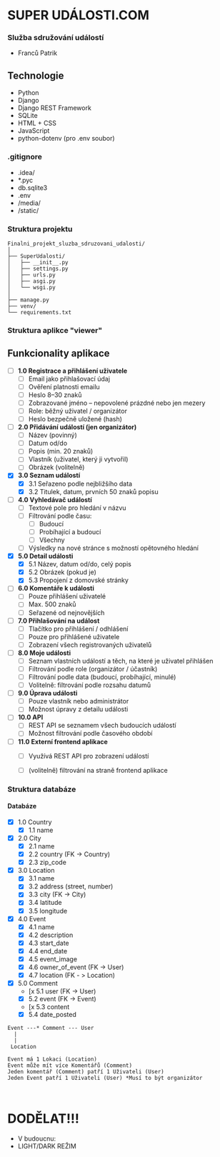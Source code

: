 # SUPER UDÁLOSTI.COM

### Služba sdružování událostí
- Franců Patrik

## Technologie
- Python
- Django
- Django REST Framework
- SQLite
- HTML + CSS
- JavaScript
- python-dotenv (pro .env soubor)

### .gitignore
* .idea/
* *.pyc
* db.sqlite3
* .env
* /media/
* /static/

### Struktura projektu
```plaintext
Finalni_projekt_sluzba_sdruzovani_udalosti/
│
├── SuperUdalosti/
│   ├── __init__.py
│   ├── settings.py
│   ├── urls.py
│   ├── asgi.py
│   └── wsgi.py
│
├── manage.py
├── venv/
└── requirements.txt
```

### Struktura aplikce "viewer"


## Funkcionality aplikace

- [ ] **1.0 Registrace a přihlášení uživatele**
  - [ ] Email jako přihlašovací údaj
  - [ ] Ověření platnosti emailu
  - [ ] Heslo 8–30 znaků
  - [ ] Zobrazované jméno – nepovolené prázdné nebo jen mezery
  - [ ] Role: běžný uživatel / organizátor
  - [ ] Heslo bezpečně uložené (hash)

- [ ] **2.0 Přidávání událostí (jen organizátor)**
  - [ ] Název (povinný)
  - [ ] Datum od/do
  - [ ] Popis (min. 20 znaků)
  - [ ] Vlastník (uživatel, který ji vytvořil)
  - [ ] Obrázek (volitelně)

- [x] **3.0 Seznam událostí**
  - [x] 3.1 Seřazeno podle nejbližšího data
  - [x] 3.2 Titulek, datum, prvních 50 znaků popisu

- [ ] **4.0 Vyhledávač událostí**
  - [ ] Textové pole pro hledání v názvu
  - [ ] Filtrování podle času:
    - [ ] Budoucí
    - [ ] Probíhající a budoucí
    - [ ] Všechny
  - [ ] Výsledky na nové stránce s možností opětovného hledání

- [x] **5.0 Detail události**
  - [x] 5.1 Název, datum od/do, celý popis
  - [x] 5.2 Obrázek (pokud je)
  - [x] 5.3 Propojení z domovské stránky

- [ ] **6.0 Komentáře k události**
  - [ ] Pouze přihlášení uživatelé
  - [ ] Max. 500 znaků
  - [ ] Seřazené od nejnovějších

- [ ] **7.0 Přihlašování na událost**
  - [ ] Tlačítko pro přihlášení / odhlášení
  - [ ] Pouze pro přihlášené uživatele
  - [ ] Zobrazení všech registrovaných uživatelů

- [ ] **8.0 Moje události**
  - [ ] Seznam vlastních událostí a těch, na které je uživatel přihlášen
  - [ ] Filtrování podle role (organizátor / účastník)
  - [ ] Filtrování podle data (budoucí, probíhající, minulé)
  - [ ] Volitelně: filtrování podle rozsahu datumů

- [ ] **9.0 Úprava události**
  - [ ] Pouze vlastník nebo administrátor
  - [ ] Možnost úpravy z detailu události

- [ ] **10.0 API**
  - [ ] REST API se seznamem všech budoucích událostí
  - [ ] Možnost filtrování podle časového období

- [ ] **11.0 Externí frontend aplikace**
  - [ ] Využívá REST API pro zobrazení událostí
  - [ ] (volitelně) filtrování na straně frontend aplikace


### Struktura databáze

#### Databáze


- [x] 1.0 Country
  - [x] 1.1 name

- [x] 2.0 City
  - [x] 2.1 name
  - [x] 2.2 country (FK -> Country)
  - [x] 2.3 zip_code

- [x] 3.0 Location
  - [x] 3.1 name
  - [x] 3.2 address (street, number)
  - [x] 3.3 city (FK -> City)
  - [x] 3.4 latitude
  - [x] 3.5 longitude

- [x] 4.0 Event
  - [x] 4.1 name
  - [x] 4.2 description
  - [x] 4.3 start_date
  - [x] 4.4 end_date
  - [x] 4.5 event_image
  - [x] 4.6 owner_of_event (FK -> User)
  - [x] 4.7 location (FK - > Location)
 
- [x] 5.0 Comment
  - [x 5.1 user (FK -> User)
  - [x] 5.2 event (FK -> Event)
  - [x 5.3 content
  - [x] 5.4 date_posted

```plaintext
Event ---* Comment --- User
  |
  |
 Location

Event má 1 Lokaci (Location) 
Event může mít více Komentářů (Comment)
Jeden komentář (Comment) patří 1 Uživateli (User)
Jeden Event patří 1 Uživateli (User) *Musí to být organizátor



```
# DODĚLAT!!!



- V budoucnu:
- LIGHT/DARK REŽIM
